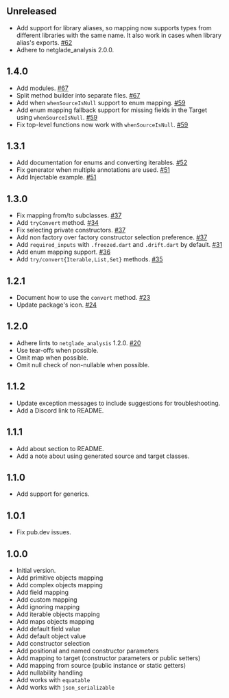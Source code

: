[//]: # (## Unreleased)

## Unreleased
- Add support for library aliases, so mapping now supports types from different libraries with the same name.
It also work in cases when library alias's exports. [#62](https://github.com/netglade/auto_mappr/pull/62)
- Adhere to netglade_analysis 2.0.0.

## 1.4.0
- Add modules. [#67](https://github.com/netglade/auto_mappr/pull/67)
- Split method builder into separate files. [#67](https://github.com/netglade/auto_mappr/pull/67)
- Add when `whenSourceIsNull` support to enum mapping. [#59](https://github.com/netglade/auto_mappr/pull/59)
- Add enum mapping fallback support for missing fields in the Target using `whenSourceIsNull`. [#59](https://github.com/netglade/auto_mappr/pull/59)
- Fix top-level functions now work with `whenSourceIsNull`. [#59](https://github.com/netglade/auto_mappr/pull/59)

## 1.3.1
- Add documentation for enums and converting iterables. [#52](https://github.com/netglade/auto_mappr/pull/52)
- Fix generator when multiple annotations are used. [#51](https://github.com/netglade/auto_mappr/pull/51)
- Add Injectable example. [#51](https://github.com/netglade/auto_mappr/pull/51)

## 1.3.0
- Fix mapping from/to subclasses. [#37](https://github.com/netglade/auto_mappr/pull/37/)
- Add `tryConvert` method. [#34](https://github.com/netglade/auto_mappr/pull/34)
- Fix selecting private constructors. [#37](https://github.com/netglade/auto_mappr/pull/37)
- Add non factory over factory constructor selection preference. [#37](https://github.com/netglade/auto_mappr/pull/37)
- Add `required_inputs` with `.freezed.dart` and `.drift.dart` by default. [#31](https://github.com/netglade/auto_mappr/pull/31)
- Add enum mapping support. [#36](https://github.com/netglade/auto_mappr/pull/36)
- Add `try/convert{Iterable,List,Set}` methods. [#35](https://github.com/netglade/auto_mappr/pull/35)

## 1.2.1
- Document how to use the `convert` method. [#23](https://github.com/netglade/auto_mappr/pull/23)
- Update package's icon. [#24](https://github.com/netglade/auto_mappr/pull/24)

## 1.2.0
- Adhere lints to `netglade_analysis` 1.2.0. [#20](https://github.com/netglade/auto_mappr/pull/20)
- Use tear-offs when possible.
- Omit map when possible.
- Omit null check of non-nullable when possible.

## 1.1.2
- Update exception messages to include suggestions for troubleshooting.
- Add a Discord link to README.

## 1.1.1
- Add about section to README.
- Add a note about using generated source and target classes.

## 1.1.0
- Add support for generics.

## 1.0.1
- Fix pub.dev issues.

## 1.0.0
- Initial version.
- Add primitive objects mapping
- Add complex objects mapping
- Add field mapping
- Add custom mapping
- Add ignoring mapping
- Add iterable objects mapping
- Add maps objects mapping
- Add default field value
- Add default object value
- Add constructor selection
- Add positional and named constructor parameters
- Add mapping to target (constructor parameters or public setters)
- Add mapping from source (public instance or static getters)
- Add nullability handling
- Add works with `equatable`
- Add works with `json_serializable`
